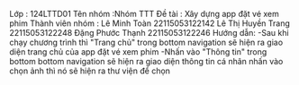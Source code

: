 Lớp : 124LTTD01 Tên nhóm :Nhóm TTT Đề tài : Xây dựng app đặt vé xem phim Thành viên nhóm : Lê Minh Toàn 22115053122142 Lê Thị Huyền Trang 22115053122248 Đặng Phước Thạnh 22115053122246
Hướng dẫn:
-Sau khi chạy chương trình thì "Trang chủ" trong bottom navigation sẽ hiện ra giao diện trang chủ của app đặt vé xem phim
-Nhấn vào "Thông tin" trong bottom bottom navigation sẽ hiện ra giao diện thông tin cá nhân nhấn vào chọn ảnh thì nó sẽ hiện ra thư viện để chọn
